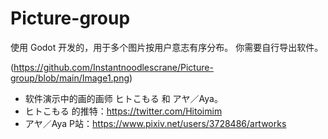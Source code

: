 # Picture-group
使用 Godot 开发的，用于多个图片按用户意志有序分布。
你需要自行导出软件。

(https://github.com/Instantnoodlescrane/Picture-group/blob/main/Image1.png)

- 软件演示中的画的画师 ヒトこもる 和 アヤ／Aya。
- ヒトこもる 的推特：<https://twitter.com/Hitoimim>
- アヤ／Aya P站：<https://www.pixiv.net/users/3728486/artworks>
